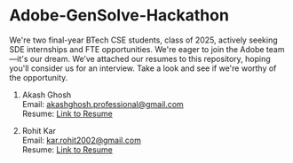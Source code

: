 # Adobe-GenSolve-Hackathon

We're two final-year BTech CSE students, class of 2025, actively seeking SDE internships and FTE opportunities. We're eager to join the Adobe team—it's our dream. We’ve attached our resumes to this repository, hoping you'll consider us for an interview. Take a look and see if we're worthy of the opportunity.

1. Akash Ghosh  
   Email: akashghosh.professional@gmail.com  
   Resume: [Link to Resume](https://drive.google.com/file/d/1gGZ_FXpVnLYhjt7Rgx8eXStsDZvqQuhM/view?usp=sharing)


2. Rohit Kar  
   Email: kar.rohit2002@gmail.com  
   Resume: [Link to Resume](https://drive.google.com/file/d/1Tls-1Ee0yA7ALwrOJGQVv_xJGHm20UlN/view?usp=sharing)
